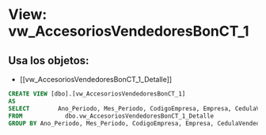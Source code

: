 # View: vw_AccesoriosVendedoresBonCT_1

## Usa los objetos:
- [[vw_AccesoriosVendedoresBonCT_1_Detalle]]

```sql
CREATE VIEW [dbo].[vw_AccesoriosVendedoresBonCT_1]
AS
SELECT        Ano_Periodo, Mes_Periodo, CodigoEmpresa, Empresa, CedulaVendedorRepuestos, SUM(TotalAlmacenAlbaran) AS TotalAlmacenAlbaran
FROM            dbo.vw_AccesoriosVendedoresBonCT_1_Detalle
GROUP BY Ano_Periodo, Mes_Periodo, CodigoEmpresa, Empresa, CedulaVendedorRepuestos


```
